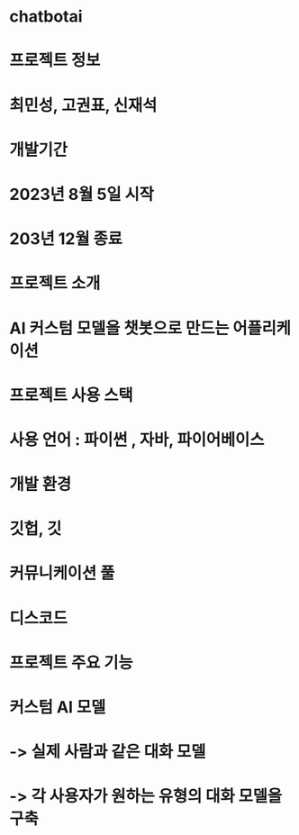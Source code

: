 # chatbotai

# 프로젝트 정보
# 최민성, 고권표, 신재석

# 개발기간
# 2023년 8월 5일 시작
# 203년 12월 종료

# 프로젝트 소개
# AI 커스텀 모델을 챗봇으로 만드는 어플리케이션
#
# 프로젝트 사용 스택
# 사용 언어 : 파이썬 , 자바, 파이어베이스
# 
# 개발 환경
# 깃헙, 깃

# 커뮤니케이션 풀
# 디스코드 

# 프로젝트 주요 기능
# 커스텀 AI 모델
# -> 실제 사람과 같은 대화 모델
# -> 각 사용자가 원하는 유형의 대화 모델을 구축

